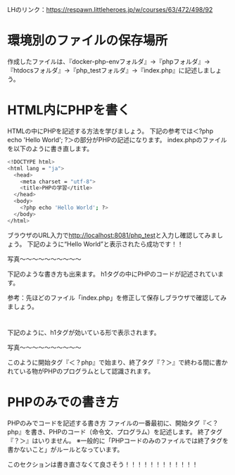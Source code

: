 LHのリンク：https://respawn.littleheroes.jp/w/courses/63/472/498/92

# 環境別のファイルの保存場所
作成したファイルは、『docker-php-envフォルダ』→『phpフォルダ』→『htdocsフォルダ』→『php_testフォルダ』→『index.php』に記述しましょう。

# HTML内にPHPを書く
HTMLの中にPHPを記述する方法を学びましょう。
下記の参考では＜?php echo 'Hello World'; ?＞の部分がPHPの記述になります。
index.phpのファイルを以下のように書き直します。
```bash
<!DOCTYPE html>
<html lang = "ja">
  <head>
    <meta charset = "utf-8">
    <title>PHPの学習</title>
  </head>
  <body>
    <?php echo 'Hello World'; ?>
  </body>
</html>
```

ブラウザのURL入力で[http://localhost:8081/php_test](http://localhost:8081/php_test)と入力し確認してみましょう。
下記のように“Hello World”と表示されたら成功です！！

写真〜〜〜〜〜〜〜〜〜〜

下記のような書き方も出来ます。
h1タグの中にPHPのコードが記述されています。

参考：先ほどのファイル「index.php」を修正して保存しブラウザで確認してみましょう。

<!DOCTYPE html>
<html lang = "ja">
  <head>
    <meta charset = "utf-8">
    <title>PHPの学習</title>
  </head>
  <body>
    <h1><?php echo 'Hello World'; ?></h1>
  </body>
</html>

下記のように、h1タグが効いている形で表示されます。

写真〜〜〜〜〜〜〜〜〜〜

このように開始タグ『＜？php』で始まり、終了タグ『？＞』で終わる間に書かれている物がPHPのプログラムとして認識されます。


# PHPのみでの書き方

PHPのみでコードを記述する書き方
ファイルの一番最初に、開始タグ『＜？php』を書き、PHPのコード（命令文、プログラム）を記述します。
終了タグ『？＞』はいりません。
※一般的に「PHPコードのみのファイルでは終了タグを書かないこと」がルールとなっています。



このセクションは書き直さなくて良さそう！！！！！！！！！！！！
